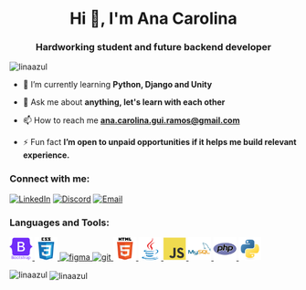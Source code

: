 <h1 align="center">Hi 👋, I'm Ana Carolina</h1>
<h3 align="center">Hardworking student and future backend developer</h3>

<p align="left"> <img src="https://komarev.com/ghpvc/?username=linaazul&label=Profile%20views&color=0e75b6&style=flat" alt="linaazul" /> </p>

- 🌱 I’m currently learning **Python, Django and Unity**

- 💬 Ask me about **anything, let's learn with each other**

- 📫 How to reach me **ana.carolina.gui.ramos@gmail.com**

- ⚡ Fun fact **I’m open to unpaid opportunities if it helps me build relevant experience.**

<h3 align="left">Connect with me:</h3>

[![LinkedIn](https://img.shields.io/badge/LinkedIn-0077B5?style=for-the-badge&logo=linkedin&logoColor=white)](https://www.linkedin.com/in/ana-carolina-guimar%C3%A3es-ramos/)
[![Discord](https://img.shields.io/badge/Discord-5865F2?style=for-the-badge&logo=discord&logoColor=white)](https://discordapp.com/users/499543712305774593)
[![Email](https://img.shields.io/badge/Gmail-D14836?style=for-the-badge&logo=gmail&logoColor=white)](mailto:ana.carolina.gui.ramos@gmail.com)


<h3 align="left">Languages and Tools:</h3>
<p align="left"> <a href="https://getbootstrap.com" target="_blank" rel="noreferrer"> <img src="https://raw.githubusercontent.com/devicons/devicon/master/icons/bootstrap/bootstrap-plain-wordmark.svg" alt="bootstrap" width="40" height="40"/> </a> <a href="https://www.w3schools.com/css/" target="_blank" rel="noreferrer"> <img src="https://raw.githubusercontent.com/devicons/devicon/master/icons/css3/css3-original-wordmark.svg" alt="css3" width="40" height="40"/> </a> <a href="https://www.figma.com/" target="_blank" rel="noreferrer"> <img src="https://www.vectorlogo.zone/logos/figma/figma-icon.svg" alt="figma" width="40" height="40"/> </a> <a href="https://git-scm.com/" target="_blank" rel="noreferrer"> <img src="https://www.vectorlogo.zone/logos/git-scm/git-scm-icon.svg" alt="git" width="40" height="40"/> </a> <a href="https://www.w3.org/html/" target="_blank" rel="noreferrer"> <img src="https://raw.githubusercontent.com/devicons/devicon/master/icons/html5/html5-original-wordmark.svg" alt="html5" width="40" height="40"/> </a> <a href="https://www.java.com" target="_blank" rel="noreferrer"> <img src="https://raw.githubusercontent.com/devicons/devicon/master/icons/java/java-original.svg" alt="java" width="40" height="40"/> </a> <a href="https://developer.mozilla.org/en-US/docs/Web/JavaScript" target="_blank" rel="noreferrer"> <img src="https://raw.githubusercontent.com/devicons/devicon/master/icons/javascript/javascript-original.svg" alt="javascript" width="40" height="40"/> </a> <a href="https://www.mysql.com/" target="_blank" rel="noreferrer"> <img src="https://raw.githubusercontent.com/devicons/devicon/master/icons/mysql/mysql-original-wordmark.svg" alt="mysql" width="40" height="40"/> </a> <a href="https://www.php.net" target="_blank" rel="noreferrer"> <img src="https://raw.githubusercontent.com/devicons/devicon/master/icons/php/php-original.svg" alt="php" width="40" height="40"/> </a> <a href="https://www.python.org" target="_blank" rel="noreferrer"> <img src="https://raw.githubusercontent.com/devicons/devicon/master/icons/python/python-original.svg" alt="python" width="40" height="40"/> </a> </p>

<p><img align="left" src="https://github-readme-stats.vercel.app/api/top-langs?username=linaazul&show_icons=true&locale=en&layout=compact" alt="linaazul" /></p>

<p>&nbsp;<img align="center" src="https://github-readme-stats.vercel.app/api?username=linaazul&show_icons=true&locale=en" alt="linaazul" /></p>
